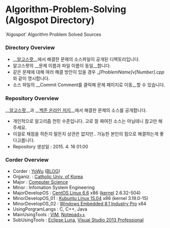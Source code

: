 # Algorithm-Problem-Solving (Algospot Directory)
'Algospot' Algorithm Problem Solved Sources

### Directory Overview
* __[알고스팟](https://www.algospot.com)__에서 해결한 문제의 소스파일이 공개된 디렉토리입니다.
* 알고스팟의 __문제 이름과 파일 이름이 동일__합니다. 
* 같은 문제에 대해 여러 해결 방안이 있을 경우 __[ProblemName]_v[Number].cpp__ 와 같이 명시합니다.
* 소스 파일의 __Commit Comment를 클릭해 문제 페이지로 이동__할 수 있습니다.

### Repository Overview
__[알고스팟](https://www.algospot.com)__과 __[백준 온라인 저지](https://www.acmicpc.net)__에서 해결한 문제의 소스를 공개합니다.
* 개인적으로 알고리즘 천민 수준입니다. 고로 잘 짜여진 소스는 아닐테니 참고만 해주세요.
* 이걸로 채점을 하든지 말든지 상관은 없지만.. 가능한 본인의 힘으로 해결하는게 좋다고봅니다.
* Repository 생성일 : 2015. 4. 16 01:00

### Corder Overview
*	Corder 		: [YoWu](mailto:uyu423@gamil.com) ([BLOG](http://luckyyowu.tistory.com))
*	Organiz.	: [Catholic Univ. of Korea](http://catholic.ac.kr)
*	Major		: [Computer Science](http://csie.catholic.ac.kr/)
* Minor : Infomation System Engineering
*	MajorDevelopOS	: [CentOS Linux 6.6](https://www.centos.org/) x86 ([kernel](http://kernel.org) 2.6.32-504)
*	MinorDevelopOS_01 : [Kubuntu Linux 15.04](http://www.kubuntu.org/) x86 (kernel 3.19.0-15)
*	MinorDevelopOS_02	: [Windows Embedded 8.1 Industry Pro](http://windows.microsoft.com/) x64
*	UsingPorgramLangs	: C, C++, Java
*	MainUsingTools	: [VIM](http://www.vim.org/), [Notepad++](http://notepad-plus-plus.org/)
* SubUsingTools : [Eclipse Luna](http://eclipse.org/), [Visual Studio 2013 Professional](https://www.visualstudio.com/)
